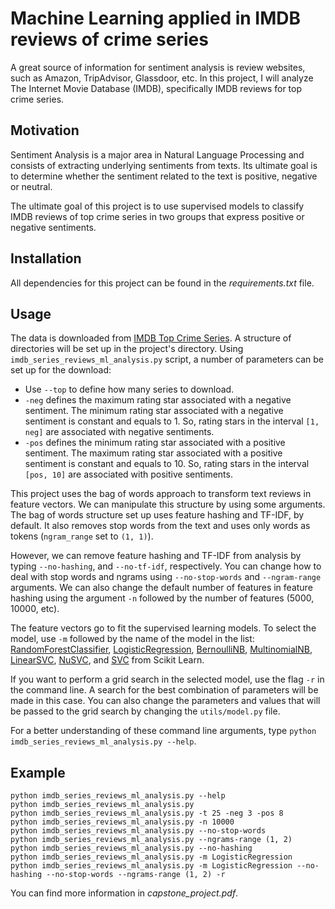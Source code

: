# Machine Learning applied in IMDB reviews of crime series

A great source of information for sentiment analysis is review websites, such as Amazon, TripAdvisor, Glassdoor, etc. In this project, I will analyze The Internet Movie Database (IMDB), specifically IMDB reviews for top crime series.

## Motivation

Sentiment Analysis is a major area in Natural Language Processing and consists of extracting underlying sentiments from texts. Its ultimate goal is to determine whether the sentiment related to the text is positive, negative or neutral.

The ultimate goal of this project is to use supervised models to classify IMDB reviews of top crime series in two groups that express positive or negative sentiments.

## Installation

All dependencies for this project can be found in the _requirements.txt_ file.

## Usage

The data is downloaded from [IMDB Top Crime Series](http://www.imdb.com/search/title?genres=crime&title_type=tv_series,mini_series). A structure of directories will be set up in the project's directory. Using `imdb_series_reviews_ml_analysis.py` script, a number of parameters can be set up for the download:
* Use `--top` to define how many series to download.
* `-neg` defines the maximum rating star associated with a negative sentiment. The minimum rating star associated with a negative sentiment is constant and equals to 1. So, rating stars in the interval `[1, neg]` are associated with negative sentiments.
* `-pos` defines the minimum rating star associated with a positive sentiment. The maximum rating star associated with a positive sentiment is constant and equals to 10. So, rating stars in the interval `[pos, 10]` are associated with positive sentiments.

This project uses the bag of words approach to transform text reviews in feature vectors. We can manipulate this structure by using some arguments. The bag of words structure set up uses feature hashing and TF-IDF, by default. It also removes stop words from the text and uses only words as tokens (`ngram_range` set to `(1, 1)`).

However, we can remove feature hashing and TF-IDF from analysis by typing  `--no-hashing`, and `--no-tf-idf`, respectively. You can change how to deal with stop words and ngrams using `--no-stop-words` and `--ngram-range` arguments. We can also change the default number of features in feature hashing using the argument `-n` followed by the number of features (5000, 10000, etc).

The feature vectors go to fit the supervised learning models. To select the model, use `-m` followed by the name of the model in the list: [RandomForestClassifier](http://scikit-learn.org/stable/modules/generated/sklearn.ensemble.RandomForestClassifier.html), [LogisticRegression](http://scikit-learn.org/stable/modules/generated/sklearn.linear_model.LogisticRegression.html), [BernoulliNB](http://scikit-learn.org/stable/modules/generated/sklearn.naive_bayes.BernoulliNB.html#sklearn.naive_bayes.BernoulliNB), [MultinomialNB](http://scikit-learn.org/stable/modules/generated/sklearn.naive_bayes.MultinomialNB.html), [LinearSVC](http://scikit-learn.org/stable/modules/generated/sklearn.svm.LinearSVC.html#sklearn.svm.LinearSVC), [NuSVC](http://scikit-learn.org/stable/modules/generated/sklearn.svm.NuSVC.html#sklearn.svm.NuSVC), and [SVC](http://scikit-learn.org/stable/modules/generated/sklearn.svm.SVC.html#sklearn.svm.SVC) from Scikit Learn.

If you want to perform a grid search in the selected model, use the flag `-r` in the command line. A search for the best combination of parameters will be made in this case. You can also change the parameters and values that will be passed to the grid search by changing the `utils/model.py` file.

For a better understanding of these command line arguments, type `python imdb_series_reviews_ml_analysis.py --help`.

## Example

```
python imdb_series_reviews_ml_analysis.py --help
python imdb_series_reviews_ml_analysis.py
python imdb_series_reviews_ml_analysis.py -t 25 -neg 3 -pos 8
python imdb_series_reviews_ml_analysis.py -n 10000
python imdb_series_reviews_ml_analysis.py --no-stop-words
python imdb_series_reviews_ml_analysis.py --ngrams-range (1, 2)
python imdb_series_reviews_ml_analysis.py --no-hashing
python imdb_series_reviews_ml_analysis.py -m LogisticRegression
python imdb_series_reviews_ml_analysis.py -m LogisticRegression --no-hashing --no-stop-words --ngrams-range (1, 2) -r
```

You can find more information in *capstone_project.pdf*.
